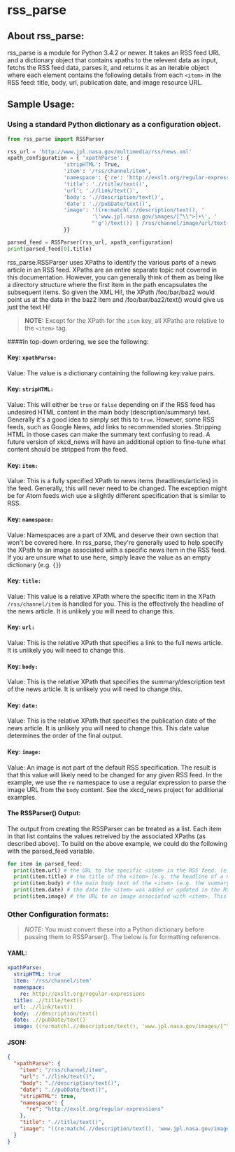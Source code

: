 # rss_parse
## About rss_parse:
rss_parse is a module for Python 3.4.2 or newer. It takes an RSS feed URL and a dictionary object that contains xpaths to the relevent data as input, fetchs the RSS feed data, parses it, and returns it as an iterable object where each element contains the following details from each `<item>` in the RSS feed: title, body, url, publication date, and image resource URL.

## Sample Usage:
### Using a standard Python dictionary as a configuration object.
```python
from rss_parse import RSSParser

rss_url = 'http://www.jpl.nasa.gov/multimedia/rss/news.xml'
xpath_configuration = { 'xpathParse': { 
                  'stripHTML': True,
                  'item': '/rss/channel/item',
                  'namespace': {'re': 'http://exslt.org/regular-expressions'},
                  'title': './/title/text()',
                  'url': './/link/text()',
                  'body': './/description/text()',
                  'date': './/pubDate/text()',
                  'image': '((re:match(.//description/text(), '
                           '\'www.jpl.nasa.gov/images/[^\\">]+\', '
                           "'g')/text()) | /rss/channel/image/url/text())[1]"
                  }}

parsed_feed = RSSParser(rss_url, xpath_configuration)
print(parsed_feed[0].title)
```

rss_parse.RSSParser uses XPaths to identify the various parts of a news article in an RSS feed. XPaths are an entire separate topic not covered in this documentation. However, you can generally think of them as being like a directory structure where the first item in the path encapsulates the subsequent items. So given the XML <foo><bar><baz1></baz1><baz2>Hi!</baz2></bar></foo>, the XPath /foo/bar/baz2 would point us at the data in the baz2 item and /foo/bar/baz2/text() would give us just the text Hi!
> **NOTE:** Except for the XPath for the `item` key, all XPaths are relative to the `<item>` tag.


####In top-down ordering, we see the following:
#### Key: `xpathParse:`
  Value: The value is a dictionary containing the following key:value pairs.

#### Key: `stripHTML:`
  Value: This will either be `true` or `false` depending on if the RSS feed has undesired HTML content in the main body (description/summary) text. Generally it's a good idea to simply set this to `true`. However, some RSS feeds, such as Google News, add links to recommended stories. Stripping HTML in those cases can make the summary text confusing to read. A future version of xkcd_news will have an additional option to fine-tune what content should be stripped from the feed.

#### Key: `item:` 
  Value: This is a fully specified XPath to news items (headlines/articles) in the feed. Generally, this will never need to be changed. The exception might be for Atom feeds wich use a slightly different specification that is similar to RSS.

#### Key: `namespace:` 
 Value: Namespaces are a part of XML and deserve their own section that won't be covered here. In rss_parse, they're generally used to help specify the XPath to an image associated with a specific news item in the RSS feed. If you are unsure what to use here, simply leave the value as an empty dictionary (e.g. `{}`)

#### Key: `title:`
  Value: This value is a relative XPath where the specific item in the XPath `/rss/channel/item` is handled for you. This is the effectively the headline of the news article. It is unlikely you will need to change this.

#### Key: `url:`
  Value: This is the relative XPath that specifies a link to the full news article. It is unlikely you will need to change this.

#### Key: `body:`
  Value: This is the relative XPath that specifies the summary/description text of the news article. It is unlikely you will need to change this.

#### Key: `date:`
  Value: This is the relative XPath that specifies the publication date of the news article. It is unlikely you will need to change this. This date value determines the order of the final output. 

#### Key: `image:`
  Value: An image is not part of the default RSS specification. The result is that this value will likely need to be changed for any given RSS feed. In the example, we use the `re` namespace to use a regular expression to parse the image URL from the `body` content. See the xkcd_news project for additional examples.

#### The RSSParser() Output:
The output from creating the RSSParser can be treated as a list. Each item in that list contains the values retreived by the associated XPaths (as described above). To build on the above example, we could do the following with the parsed_feed variable.

```python
for item in parsed_feed:
  print(item.url) # the URL to the specific <item> in the RSS feed. (e.g. a link to a news story)
  print(item.title) # the title of the <item> (e.g. the headline of a news article)
  print(item.body) # the main body text of the <item> (e.g. the summary text of a news article)
  print(item.date) # the date the <item> was added or updated in the RSS feed (e.g. the publication date of a news article)
  print(item.image) # the URL to an image associated with <item>. This is sometimes None. (e.g. the logo of a news service)
```

### Other Configuration formats:
> *NOTE:* You must convert these into a Python dictionary before passing them to RSSParser(). The below is for formatting reference.

#### YAML:
```yaml
xpathParse:
  stripHTML: true
  item: '/rss/channel/item'
  namespace: 
    re: http://exslt.org/regular-expressions
  title: .//title/text()
  url: .//link/text()
  body: .//description/text()
  date: .//pubDate/text()
  image: ((re:match(.//description/text(), 'www.jpl.nasa.gov/images/[^\">]+', 'g')/text()) | /rss/channel/image/url/text())[1]
```

#### JSON:
```json
{
  "xpathParse": {
    "item": "/rss/channel/item",
    "url": ".//link/text()",
    "body": ".//description/text()",
    "date": ".//pubDate/text()",
    "stripHTML": true,
    "namespace": {
      "re": "http://exslt.org/regular-expressions"
    },
    "title": ".//title/text()",
    "image": "((re:match(.//description/text(), 'www.jpl.nasa.gov/images/[^\\\">]+', 'g')/text()) | /rss/channel/image/url/text())[1]"
  }
}
```
